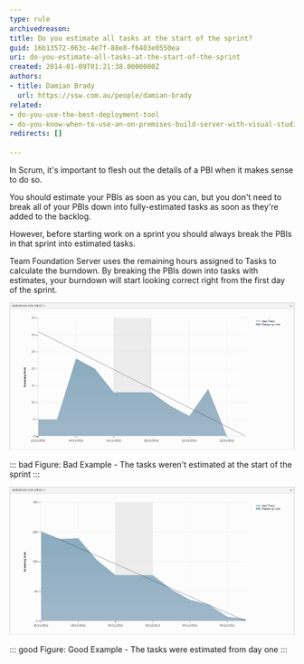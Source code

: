 ```yaml
---
type: rule
archivedreason: 
title: Do you estimate all tasks at the start of the sprint?
guid: 16b13572-063c-4e7f-88e8-f6403e0550ea
uri: do-you-estimate-all-tasks-at-the-start-of-the-sprint
created: 2014-01-09T01:21:38.0000000Z
authors:
- title: Damian Brady
  url: https://ssw.com.au/people/damian-brady
related:
- do-you-use-the-best-deployment-tool
- do-you-know-when-to-use-an-on-premises-build-server-with-visual-studio-online
redirects: []

---
```


In Scrum, it's important to flesh out the details of a PBI when it makes sense to do so.



You should estimate your PBIs as soon as you can, but you don't need to break all of your PBIs down into fully-estimated tasks as soon as they're added to the backlog.




However, before starting work on a sprint you should always break the PBIs in that sprint into estimated tasks.




<!--endintro-->

Team Foundation Server uses the remaining hours assigned to Tasks to calculate the burndown.  By breaking the PBIs down into tasks with estimates, your burndown will start looking correct right from the first day of the sprint.

![burndown_bad_example.png](burndown_bad_example.png)


::: bad
Figure: Bad Example - The tasks weren't estimated at the start of the sprint
:::


![burndown_good_example.png](burndown_good_example.png)


::: good
Figure: Good Example - The tasks were estimated from day one
:::
